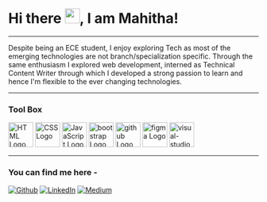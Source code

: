 <h1>Hi there <img src="https://raw.githubusercontent.com/MartinHeinz/MartinHeinz/master/wave.gif" width="30px">, I am Mahitha! </h1>

<hr>
<p> Despite being an ECE student, I enjoy exploring Tech as most of the emerging technologies are not branch/specialization specific. Through the same enthusiasm I explored web development, interned as Technical Content Writer through which I developed a strong passion to learn and hence I'm flexible to the ever changing technologies. </p>

<hr>
<h3>Tool Box </h3>
<p>
    <img src="https://cdn.worldvectorlogo.com/logos/html5.svg" alt="HTML Logo" width="50" height="50"/> 
    <img src="https://cdn.worldvectorlogo.com/logos/css3.svg" alt="CSS Logo" width="50" height="50"/>
    <img src="https://cdn.worldvectorlogo.com/logos/javascript.svg" alt="JavaScript Logo" width="50" height="50"/> 
    <img src="https://cdn.worldvectorlogo.com/logos/bootstrap-5-1.svg" alt="bootstrap Logo" width="50" height="50"/>
    <img src="https://cdn.worldvectorlogo.com/logos/github-icon-1.svg" alt="github Logo" width="50" height="50"/> 
    <img src="https://cdn.worldvectorlogo.com/logos/figma-1.svg" alt="figma Logo" width="50" height="50"/>
    <img src="https://cdn.worldvectorlogo.com/logos/visual-studio-code-1.svg" alt="visual-studio-code-1 Logo" width="50" height="50"/>
</p>
<hr>
<h3>You can find me here - </h3>
<p>
  <a href="https://github.com/mahitha09" target="_blank"><img alt="Github" src="https://img.shields.io/badge/GitHub-%2312100E.svg?&style=for-the-badge&logo=Github&logoColor=white" /></a>
  <a href="https://www.linkedin.com/in/mahithayellani" target="_blank"><img alt="LinkedIn" src="https://img.shields.io/badge/linkedin-%230077B5.svg?&style=for-the-badge&logo=linkedin&logoColor=white" /></a>
  <a href="https://medium.com/@mahithayellani" target="_blank"><img alt="Medium" src="https://img.shields.io/badge/medium-%2312100E.svg?&style=for-the-badge&logo=medium&logoColor=white" /></a>
</p>
